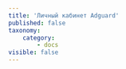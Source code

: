 ```yaml
---
title: 'Личный кабинет Adguard'
published: false
taxonomy:
    category:
        - docs
visible: false
---
```


